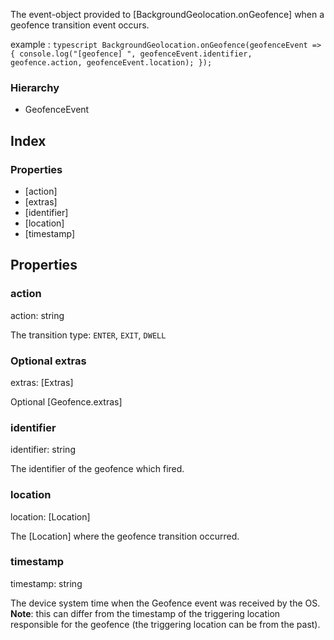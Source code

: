 The event-object provided to [BackgroundGeolocation.onGeofence] when a geofence transition event occurs.

example
:   ```typescript
    BackgroundGeolocation.onGeofence(geofenceEvent => {
      console.log("[geofence] ", geofenceEvent.identifier, geofence.action, geofenceEvent.location);
    });
    ```

### Hierarchy

* GeofenceEvent

## Index

### Properties

* [action]
* [extras]
* [identifier]
* [location]
* [timestamp]

## Properties

### action

action: string



The transition type: `ENTER`, `EXIT`, `DWELL`

### Optional extras

extras: [Extras]



Optional [Geofence.extras]

### identifier

identifier: string



The identifier of the geofence which fired.

### location

location: [Location]



The [Location] where the geofence transition occurred.

### timestamp

timestamp: string



The device system time when the Geofence event was received by the OS.
**Note**: this can differ from the timestamp of the triggering location responsible for the geofence (the triggering location can be from the past).